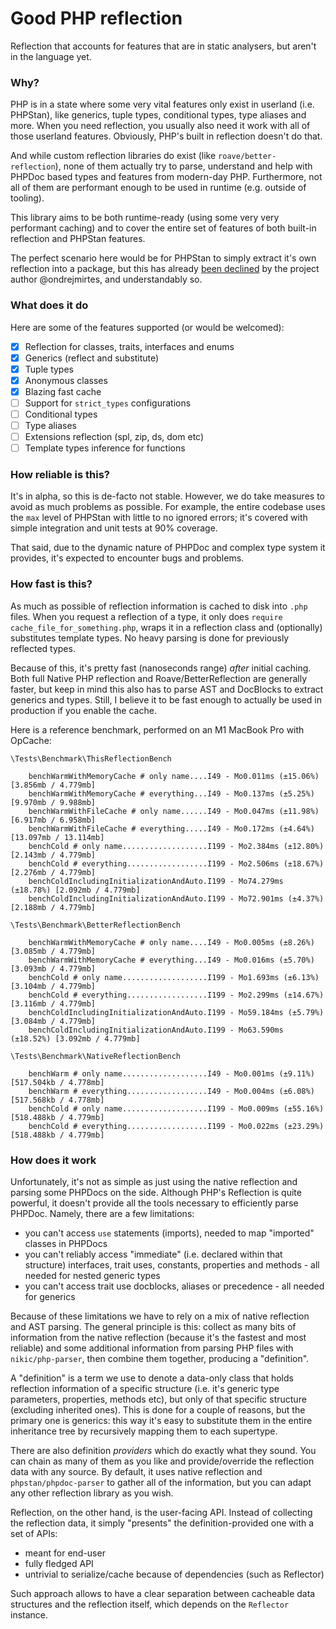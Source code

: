 # Good PHP reflection

Reflection that accounts for features that are in static analysers, but aren't in the language yet.

### Why?

PHP is in a state where some very vital features only exist in userland (i.e. PHPStan),
like generics, tuple types, conditional types, type aliases and more. When you need 
reflection, you usually also need it work with all of those userland features. Obviously,
PHP's built in reflection doesn't do that.

And while custom reflection libraries do exist (like `roave/better-reflection`), none
of them actually try to parse, understand and help with PHPDoc based types and features
from modern-day PHP. Furthermore, not all of them are performant enough to be used
in runtime (e.g. outside of tooling).

This library aims to be both runtime-ready (using some very very performant caching)
and to cover the entire set of features of both built-in reflection and PHPStan features.

The perfect scenario here would be for PHPStan to simply extract it's own reflection
into a package, but this has already [been declined](https://github.com/phpstan/phpstan/discussions/4646) 
by the project author @ondrejmirtes, and understandably so.

### What does it do

Here are some of the features supported (or would be welcomed):

- [X] Reflection for classes, traits, interfaces and enums
- [x] Generics (reflect and substitute)
- [x] Tuple types
- [x] Anonymous classes
- [x] Blazing fast cache
- [ ] Support for `strict_types` configurations
- [ ] Conditional types
- [ ] Type aliases
- [ ] Extensions reflection (spl, zip, ds, dom etc)
- [ ] Template types inference for functions

### How reliable is this?

It's in alpha, so this is de-facto not stable. However, we do take measures to avoid
as much problems as possible. For example, the entire codebase uses the `max` level
of PHPStan with little to no ignored errors; it's covered with simple integration
and unit tests at 90% coverage.

That said, due to the dynamic nature of PHPDoc and complex type system it provides,
it's expected to encounter bugs and problems.

### How fast is this?

As much as possible of reflection information is cached to disk into `.php` files. When
you request a reflection of a type, it only does `require cache_file_for_something.php`,
wraps it in a reflection class and (optionally) substitutes template types. No
heavy parsing is done for previously reflected types.

Because of this, it's pretty fast (nanoseconds range) *after* initial caching. Both
full Native PHP reflection and Roave/BetterReflection are generally faster, but keep in 
mind this also has to parse AST and DocBlocks to extract generics and types. Still,
I believe it to be fast enough to actually be used in production if you enable the cache.

Here is a reference benchmark, performed on an M1 MacBook Pro with OpCache:

```
\Tests\Benchmark\ThisReflectionBench

    benchWarmWithMemoryCache # only name....I49 - Mo0.011ms (±15.06%) [3.856mb / 4.779mb]
    benchWarmWithMemoryCache # everything...I49 - Mo0.137ms (±5.25%) [9.970mb / 9.988mb]
    benchWarmWithFileCache # only name......I49 - Mo0.047ms (±11.98%) [6.917mb / 6.958mb]
    benchWarmWithFileCache # everything.....I49 - Mo0.172ms (±4.64%) [13.097mb / 13.114mb]
    benchCold # only name...................I199 - Mo2.384ms (±12.80%) [2.143mb / 4.779mb]
    benchCold # everything..................I199 - Mo2.506ms (±18.67%) [2.276mb / 4.779mb]
    benchColdIncludingInitializationAndAuto.I199 - Mo74.279ms (±18.78%) [2.092mb / 4.779mb]
    benchColdIncludingInitializationAndAuto.I199 - Mo72.901ms (±4.37%) [2.188mb / 4.779mb]

\Tests\Benchmark\BetterReflectionBench

    benchWarmWithMemoryCache # only name....I49 - Mo0.005ms (±8.26%) [3.085mb / 4.779mb]
    benchWarmWithMemoryCache # everything...I49 - Mo0.016ms (±5.70%) [3.093mb / 4.779mb]
    benchCold # only name...................I199 - Mo1.693ms (±6.13%) [3.104mb / 4.779mb]
    benchCold # everything..................I199 - Mo2.299ms (±14.67%) [3.116mb / 4.779mb]
    benchColdIncludingInitializationAndAuto.I199 - Mo59.184ms (±5.79%) [3.084mb / 4.779mb]
    benchColdIncludingInitializationAndAuto.I199 - Mo63.590ms (±18.52%) [3.092mb / 4.779mb]

\Tests\Benchmark\NativeReflectionBench

    benchWarm # only name...................I49 - Mo0.001ms (±9.11%) [517.504kb / 4.778mb]
    benchWarm # everything..................I49 - Mo0.004ms (±6.08%) [517.568kb / 4.778mb]
    benchCold # only name...................I199 - Mo0.009ms (±55.16%) [518.488kb / 4.779mb]
    benchCold # everything..................I199 - Mo0.022ms (±23.29%) [518.488kb / 4.779mb]
```

### How does it work

Unfortunately, it's not as simple as just using the native reflection and parsing some
PHPDocs on the side. Although PHP's Reflection is quite powerful, it doesn't provide all
the tools necessary to efficiently parse PHPDoc. Namely, there are a few limitations:
  - you can't access `use` statements (imports), needed to map "imported" classes in PHPDocs
  - you can't reliably access "immediate" (i.e. declared within that structure) interfaces, 
trait uses, constants, properties and methods - all needed for nested generic types
  - you can't access trait use docblocks, aliases or precedence - all needed for generics

Because of these limitations we have to rely on a mix of native reflection and AST parsing.
The general principle is this: collect as many bits of information from the native reflection
(because it's the fastest and most reliable) and some additional information from parsing
PHP files with `nikic/php-parser`, then combine them together, producing a "definition".

A "definition" is a term we use to denote a data-only class that holds reflection information
of a specific structure (i.e. it's generic type parameters, properties, methods etc), but
only of that specific structure (excluding inherited ones). This is done for a couple of reasons,
but the primary one is generics: this way it's easy to substitute them in the entire
inheritance tree by recursively mapping them to each supertype.

There are also definition *providers* which do exactly what they sound. You can chain as
many of them as you like and provide/override the reflection data with any source. By
default, it uses native reflection and `phpstan/phpdoc-parser` to gather all of the
information, but you can adapt any other reflection library as you wish.

Reflection, on the other hand, is the user-facing API. Instead of collecting the reflection data,
it simply "presents" the definition-provided one with a set of APIs:
  - meant for end-user
  - fully fledged API
  - untrivial to serialize/cache because of dependencies (such as Reflector)

Such approach allows to have a clear separation between cacheable data structures and
the reflection itself, which depends on the `Reflector` instance. 
